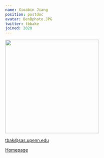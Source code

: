 ```yaml
---
name: Xioabin Jiang
position: postdoc
avatar: BenBphoto.JPG
twitter: tbbake
joined: 2020
---
```


<img width="300" src="{{site.baseurl}}/images/people/{{page.avatar}}" data-action="zoom">

tbak@sas.upenn.edu

[Homepage](http://tbenbaker.com)

